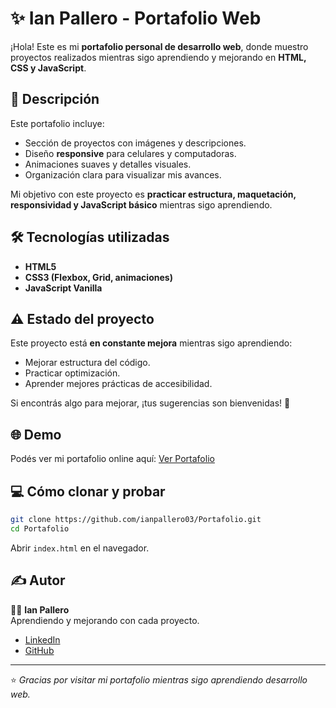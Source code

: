 # ✨ Ian Pallero - Portafolio Web

¡Hola! Este es mi **portafolio personal de desarrollo web**, donde muestro proyectos realizados mientras sigo aprendiendo y mejorando en **HTML, CSS y JavaScript**.

## 🚀 Descripción

Este portafolio incluye:

- Sección de proyectos con imágenes y descripciones.
- Diseño **responsive** para celulares y computadoras.
- Animaciones suaves y detalles visuales.
- Organización clara para visualizar mis avances.

Mi objetivo con este proyecto es **practicar estructura, maquetación, responsividad y JavaScript básico** mientras sigo aprendiendo.

## 🛠️ Tecnologías utilizadas

- **HTML5**
- **CSS3 (Flexbox, Grid, animaciones)**
- **JavaScript Vanilla**

## ⚠️ Estado del proyecto

Este proyecto está **en constante mejora** mientras sigo aprendiendo:

- Mejorar estructura del código.
- Practicar optimización.
- Aprender mejores prácticas de accesibilidad.

Si encontrás algo para mejorar, ¡tus sugerencias son bienvenidas! 🙌

## 🌐 Demo

Podés ver mi portafolio online aquí: [Ver Portafolio](https://ianpallero03.github.io/Portafolio/)

## 💻 Cómo clonar y probar

```bash
git clone https://github.com/ianpallero03/Portafolio.git
cd Portafolio
```

Abrir `index.html` en el navegador.

## ✍️ Autor

👨‍💻 **Ian Pallero**\
Aprendiendo y mejorando con cada proyecto.

- [LinkedIn](https://www.linkedin.com/in/ian-pallero-489900258)
- [GitHub](https://github.com/ianpallero03)

---

⭐ *Gracias por visitar mi portafolio mientras sigo aprendiendo desarrollo web.*
